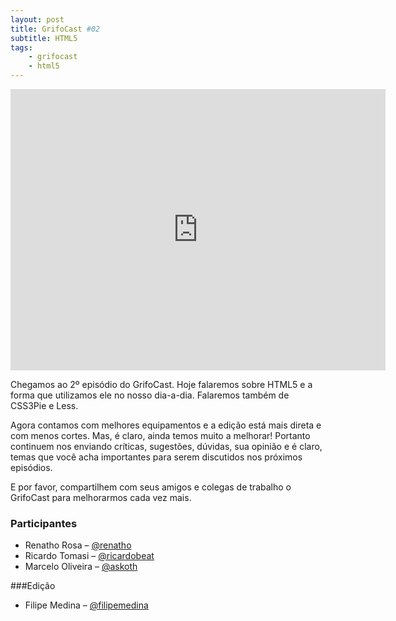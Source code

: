 ```yaml
---
layout: post
title: GrifoCast #02
subtitle: HTML5
tags:
    - grifocast
    - html5
---
```


<iframe id="vvq-334-vimeo-1" src="http://player.vimeo.com/video/16928610?title=1&amp;byline=1&amp;portrait=0&amp;fullscreen=1" width="600" height="450" frameborder="0">&lt;a href="http://www.vimeo.com/16928610"&gt;http://www.vimeo.com/16928610&lt;/a&gt;</iframe>

Chegamos ao 2º episódio do GrifoCast. Hoje falaremos sobre HTML5 e a forma que utilizamos ele no nosso dia-a-dia. Falaremos também de CSS3Pie e Less.

Agora contamos com melhores equipamentos e a edição está mais direta e com menos cortes. Mas, é claro, ainda temos muito a melhorar! Portanto continuem nos enviando críticas, sugestões, dúvidas, sua opinião e é claro, temas que você acha importantes para serem discutidos nos próximos episódios.

E por favor, compartilhem com seus amigos e colegas de trabalho o GrifoCast para melhorarmos cada vez mais.

### Participantes

- Renatho Rosa – [@renatho](http://twitter.com/renatho)
- Ricardo Tomasi – [@ricardobeat](http://twitter.com/ricardobeat)
- Marcelo Oliveira – [@askoth](http://twitter.com/askoth)

###Edição

- Filipe Medina – [@filipemedina](http://twitter.com/filipemedina)
